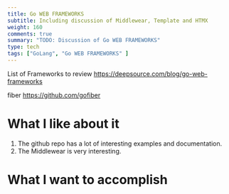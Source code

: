 ```yaml
---
title: Go WEB FRAMEWORKS
subtitle: Including discussion of Middlewear, Template and HTMX 
weight: 160
comments: true
summary: "TODO: Discussion of Go WEB FRAMEWORKS"
type: tech
tags: ["GoLang", "Go WEB FRAMEWORKS" ]
---
```


List of Frameworks to review
https://deepsource.com/blog/go-web-frameworks



fiber
https://github.com/gofiber

# What I like about it

1. The github repo has a lot of interesting examples and documentation.
2. The Middlewear is very interesting.

# What I want to accomplish